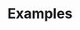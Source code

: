 ---
#Delimiter files are used to separate the list of documentation pages into sections.
title: "Examples"
type: delimiter
weight: 23 # Change this weight to change order of sections
sitemapExclude: True
_build:
  publishResources: false
  render: never
---